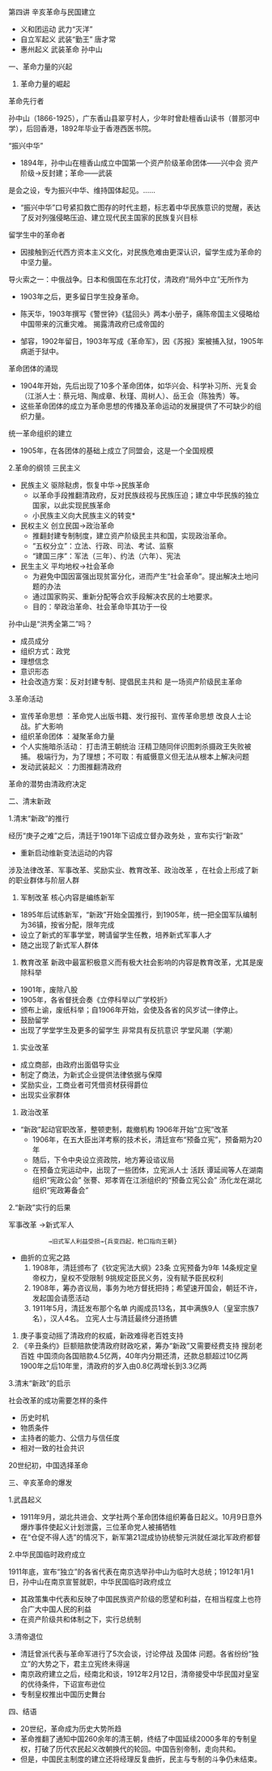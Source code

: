 第四讲 辛亥革命与民国建立

- 义和团运动 武力“灭洋” 
- 自立军起义 武装“勤王” 唐才常
- 惠州起义 武装革命 孙中山 

一、革命力量的兴起

1. 革命力量的崛起

革命先行者

孙中山（1866-1925），广东香山县翠亨村人，少年时曾赴檀香山读书（普那河中学），后回香港，1892年毕业于香港西医书院。

“振兴中华”

- 1894年，孙中山在檀香山成立中国第一个资产阶级革命团体——兴中会 资产阶级→反封建；革命——武装 

是会之设，专为振兴中华、维持国体起见。…… 

- “振兴中华”口号紧扣救亡图存的时代主题，标志着中华民族意识的觉醒，表达了反对列强侵略压迫、建立现代民主国家的民族复兴目标

留学生中的革命者

- 因接触到近代西方资本主义文化，对民族危难由更深认识，留学生成为革命的中坚力量。

导火索之一：中俄战争。日本和俄国在东北打仗，清政府“局外中立”无所作为 

- 1903年之后，更多留日学生投身革命。

- 陈天华，1903年撰写《警世钟》《猛回头》两本小册子，痛陈帝国主义侵略给中国带来的沉重灾难。
  揭露清政府已成帝国的
- 邹容，1902年留日，1903年写成《革命军》，因《苏报》案被捕入狱，1905年病逝于狱中。

革命团体的涌现

- 1904年开始，先后出现了10多个革命团体，如华兴会、科学补习所、光复会（江浙人士：蔡元培、陶成章、秋瑾、周树人）、岳王会（陈独秀）等。
- 这些革命团体的成立为革命思想的传播及革命运动的发展提供了不可缺少的组织力量。

统一革命组织的建立

- 1905年，在各团体的基础上成立了同盟会，这是一个全国规模
  

2.革命的纲领 三民主义

- 民族主义 驱除鞑虏，恢复中华→民族革命 
  - 以革命手段推翻清政府，反对民族歧视与民族压迫；建立中华民族的独立国家，以此实现民族革命   
  - 小民族主义向大民族主义的转变*  
- 民权主义 创立民国→政治革命 
  - 推翻封建专制制度，建立资产阶级民主共和国，实现政治革命。 
  - “五权分立”：立法、行政、司法、考试、监察  
  - “建国三序”：军法（三年）、约法（六年）、宪法  
- 民生主义 平均地权→社会革命 
  - 为避免中国因富强出现贫富分化，进而产生“社会革命”。提出解决土地问题的办法 
  - 通过国家购买、重新分配等合欢手段解决农民的土地要求。 
  - 目的：举政治革命、社会革命毕其功于一役 

孙中山是“洪秀全第二”吗？ 

- 成员成分
- 组织方式：政党
- 理想信念
- 意识形态
- 社会改造方案：反对封建专制、提倡民主共和 
                            是一场资产阶级民主革命 

3.革命活动

- 宣传革命思想 ：革命党人出版书籍、发行报刊、宣传革命思想 
                            改良人士论战。扩大影响 
- 组织革命团体 ：凝聚革命力量 
- 个人实施暗杀活动： 打击清王朝统治 
  汪精卫随同伴识图刺杀摄政王失败被捕。
  极端行为，为了理想；不可取：有威慑意义但无法从根本上解决问题 
- 发动武装起义 ：力图推翻清政府 

革命的潜势由清政府决定

二、清末新政

1.清末“新政”的推行

经历“庚子之难”之后，清廷于1901年下诏成立督办政务处 ，宣布实行“新政”

- 重新启动维新变法运动的内容 

涉及法律改革、军事改革、奖励实业、教育改革、政治改革 ，在社会上形成了新的职业群体与阶层人群 

1. 军制改革 
   核心内容是编练新军

- 1895年后试练新军，“新政”开始全国推行，到1905年，统一把全国军队编制为36镇，按省分配，限年完成
- 设立了新式的军事学堂，聘请留学生任教，培养新式军事人才
- 随之出现了新式军人群体 

1. 教育改革 
   新政中最富积极意义而有极大社会影响的内容是教育改革，尤其是废除科举  

- 1901年，废除八股
- 1905年，各省督抚会奏《立停科举以广学校折》
- 颁布上谕，废纸科举；自1906年开始，会使及各省的风岁试一律停止。
- 鼓励留学
- 出现了学堂学生及更多的留学生  非常具有反抗意识  学堂风潮（学潮） 

1. 实业改革

- 成立商部，由政府出面倡导实业
- 制定了商法，为新式企业提供法律依据与保障
- 奖励实业，工商业者可凭借资材获得爵位
- 出现实业家群体 

1. 政治改革

- “新政”起动官职改革，整顿吏制，裁撤机构
  1906年开始“立宪”改革
  - 1906年，在五大臣出洋考察的技术长，清廷宣布“预备立宪”，预备期为20年
  - 随后，下令中央设立资政院，地方筹设谘议局
  - 在预备立宪运动中，出现了一些团体，立宪派人士 活跃 
  谭延闿等人在湖南组织“宪政公会”
  张謇、郑孝胥在江浙组织的“预备立宪公会”
  汤化龙在湖北组织“宪政筹备会”

2.“新政”实行的后果

军事改革 →新式军人

               →旧式军人利益受损→{兵变四起，枪口指向王朝}





- 曲折的立宪之路
  1. 1908年，清廷颁布了《钦定宪法大纲》23条
     立宪预备为9年 
     14条规定皇帝权力，皇权不受限制 
     9挑规定臣民义务，没有赋予臣民权利 
  2. 1908年，筹办咨议局，事务为地方督抚把持；希望速开国会，朝廷不许，发起国会请愿活动
  3. 1911年5月，清廷发布那个名单
     内阁成员13名，其中满族9人（皇室宗族7名），汉人4名。 
  立宪人士与清廷最终分道扬镳 
  

1. 庚子事变动摇了清政府的权威，新政难得老百姓支持
2. 《辛丑条约》巨额赔款使清政府财政吃紧，筹办“新政”又需要经费支持 搜刮老百姓 
   中国须向各国赔款4.5亿两，40年内分期还清，还款总额超过10亿两
   1900年之后10年里，清政府的岁入由0.8亿两增长到3.3亿两

3.清末“新政”的启示

社会改革的成功需要怎样的条件

- 历史时机
- 物质条件
- 主持者的能力、公信力与信任度
- 相对一致的社会共识

20世纪初，中国选择革命 

三、辛亥革命的爆发

1.武昌起义

- 1911年9月，湖北共进会、文学社两个革命团体组织筹备日起义。10月9日意外爆炸事件使起义计划泄露，三位革命党人被捕牺牲
- 在“仓促不得人选”的情况下，新军第21混成协协统黎元洪就任湖北军政府都督

2.中华民国临时政府成立

1911年底，宣布“独立”的各省代表在南京选举孙中山为临时大总统；1912年1月1日，孙中山在南京宣誓就职，中华民国临时政府成立

- 其政策集中代表和反映了中国民族资产阶级的愿望和利益，在相当程度上也符合广大中国人民的利益
- 在资产阶级共和体制之下，实行总统制

3.清帝退位

- 清廷曾派代表与革命军进行了5次会谈，讨论停战 及国体 问题。各省纷纷“独立”的大势之下，君主立宪终未得逞
- 南京政府建立之后，经南北和谈，1912年2月12日，清帝接受中华民国对皇室的优待条件，下诏宣布逊位
- 专制皇权推出中国历史舞台

四、结语

- 20世纪，革命成为历史大势所趋
- 革命推翻了通知中国260余年的清王朝，终结了中国延续2000多年的专制皇权，打破了历代农民起义改朝换代的轮回。中国告别帝制，走向共和。
- 但是，中国民主制度的建立还将经理反复曲折，民主与专制的斗争仍未结束。


